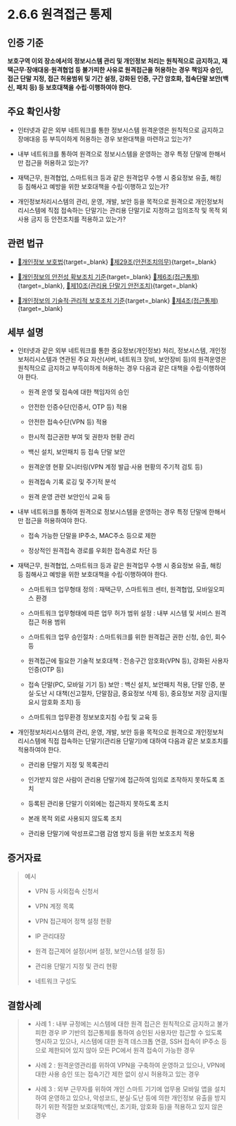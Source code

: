 # 2.6.6 원격접근 통제

## 인증 기준

**보호구역 이외 장소에서의 정보시스템 관리 및 개인정보 처리는 원칙적으로 금지하고, 재택근무·장애대응·원격협업 등 불가피한 사유로 원격접근을 허용하는 경우 책임자 승인, 접근 단말 지정, 접근 허용범위 및 기간 설정, 강화된 인증, 구간 암호화, 접속단말 보안(백신, 패치 등) 등 보호대책을 수립·이행하여야 한다.**

## 주요 확인사항

- 인터넷과 같은 외부 네트워크를 통한 정보시스템 원격운영은 원칙적으로 금지하고 장애대응 등 부득이하게 허용하는 경우 보완대책을 마련하고 있는가?

- 내부 네트워크를 통하여 원격으로 정보시스템을 운영하는 경우 특정 단말에 한해서만 접근을 허용하고 있는가?

- 재택근무, 원격협업, 스마트워크 등과 같은 원격업무 수행 시 중요정보 유출, 해킹 등 침해사고 예방을 위한 보호대책을 수립·이행하고 있는가?

- 개인정보처리시스템의 관리, 운영, 개발, 보안 등을 목적으로 원격으로 개인정보처리시스템에 직접 접속하는 단말기는 관리용 단말기로 지정하고 임의조작 및 목적 외 사용 금지 등 안전조치를 적용하고 있는가?

## 관련 법규

- [🔗개인정보 보호법][개인정보 보호법 제29조]{target=_blank} [🔗제29조(안전조치의무)][개인정보 보호법 제29조 부분]{target=_blank}

- [🔗개인정보의 안전성 확보조치 기준][개인정보의 안전성 확보조치 기준 제5조]{target=_blank} [🔗제6조(접근통제)][개인정보의 안전성 확보조치 기준 제6조]{target=_blank}, [🔗제10조(관리용 단말기 안전조치)][개인정보의 안전성 확보조치 기준 제10조]{target=_blank}

- [🔗개인정보의 기술적·관리적 보호조치 기준][개인정보의 기술적·관리적 보호조치 기준 제4조]{target=_blank} [🔗제4조(접근통제)][개인정보의 기술적·관리적 보호조치 기준 제4조]{target=_blank}

## 세부 설명

- 인터넷과 같은 외부 네트워크를 통한 중요정보(개인정보) 처리, 정보시스템, 개인정보처리시스템과 연관된 주요 자산(서버, 네트워크 장비, 보안장비 등)의 원격운영은 원칙적으로 금지하고 부득이하게 허용하는 경우 다음과 같은 대책을 수립·이행하여야 한다.

    - 원격 운영 및 접속에 대한 책임자의 승인

    - 안전한 인증수단(인증서, OTP 등) 적용

    - 안전한 접속수단(VPN 등) 적용

    - 한시적 접근권한 부여 및 권한자 현황 관리

    - 백신 설치, 보안패치 등 접속 단말 보안

    - 원격운영 현황 모니터링(VPN 계정 발급·사용 현황의 주기적 검토 등)

    - 원격접속 기록 로깅 및 주기적 분석

    - 원격 운영 관련 보안인식 교육 등

- 내부 네트워크를 통하여 원격으로 정보시스템을 운영하는 경우 특정 단말에 한해서만 접근을 허용하여야 한다.

    - 접속 가능한 단말을 IP주소, MAC주소 등으로 제한

    - 정상적인 원격접속 경로를 우회한 접속경로 차단 등

- 재택근무, 원격협업, 스마트워크 등과 같은 원격업무 수행 시 중요정보 유출, 해킹 등 침해사고 예방을 위한 보호대책을 수립·이행하여야 한다.

    - 스마트워크 업무형태 정의 : 재택근무, 스마트워크 센터, 원격협업, 모바일오피스 환경

    - 스마트워크 업무형태에 따른 업무 허가 범위 설정 : 내부 시스템 및 서비스 원격접근 허용 범위

    - 스마트워크 업무 승인절차 : 스마트워크를 위한 원격접근 권한 신청, 승인, 회수 등

    - 원격접근에 필요한 기술적 보호대책 : 전송구간 암호화(VPN 등), 강화된 사용자 인증(OTP 등)

    - 접속 단말(PC, 모바일 기기 등) 보안 : 백신 설치, 보안패치 적용, 단말 인증, 분실·도난 시 대책(신고절차, 단말잠금, 중요정보 삭제 등), 중요정보 저장 금지(필요시 암호화 조치) 등

    - 스마트워크 업무환경 정보보호지침 수립 및 교육 등

- 개인정보처리시스템의 관리, 운영, 개발, 보안 등을 목적으로 원격으로 개인정보처리시스템에 직접 접속하는 단말기(관리용 단말기)에 대하여 다음과 같은 보호조치를 적용하여야 한다.

    - 관리용 단말기 지정 및 목록관리

    - 인가받지 않은 사람이 관리용 단말기에 접근하여 임의로 조작하지 못하도록 조치

    - 등록된 관리용 단말기 이외에는 접근하지 못하도록 조치

    - 본래 목적 외로 사용되지 않도록 조치

    - 관리용 단말기에 악성프로그램 감염 방지 등을 위한 보호조치 적용

## 증거자료

> 예시
>
> - VPN 등 사외접속 신청서
>
> - VPN 계정 목록
>
> - VPN 접근제어 정책 설정 현황
>
> - IP 관리대장
>
> - 원격 접근제어 설정(서버 설정, 보안시스템 설정 등)
>
> - 관리용 단말기 지정 및 관리 현황
>
> - 네트워크 구성도

## 결함사례

> - 사례 1 : 내부 규정에는 시스템에 대한 원격 접근은 원칙적으로 금지하고 불가피한 경우 IP 기반의 접근통제를 통하여 승인된 사용자만 접근할 수 있도록 명시하고 있으나, 시스템에 대한 원격 데스크톱 연결, SSH 접속이 IP주소 등으로 제한되어 있지 않아 모든 PC에서 원격 접속이 가능한 경우
>
> - 사례 2 : 원격운영관리를 위하여 VPN을 구축하여 운영하고 있으나, VPN에 대한 사용 승인 또는 접속기간 제한 없이 상시 허용하고 있는 경우
>
> - 사례 3 : 외부 근무자를 위하여 개인 스마트 기기에 업무용 모바일 앱을 설치하여 운영하고 있으나, 악성코드, 분실·도난 등에 의한 개인정보 유출을 방지하기 위한 적절한 보호대책(백신, 초기화, 암호화 등)을 적용하고 있지 않은 경우

[개인정보 보호법 제29조]: https://www.law.go.kr/법령/개인정보보호법/(20240315,19234,20230314)/제29조 "개인정보 보호법 제29조"
[개인정보 보호법 제29조 부분]: https://www.law.go.kr/법령/개인정보보호법/제29조 "개인정보 보호법 제29조 부분"

[개인정보의 안전성 확보조치 기준 제5조]: https://www.law.go.kr/행정규칙/(개인정보보호위원회)개인정보의안전성확보조치기준/(2021-2,20210915)/제5조 "개인정보의 안전성 확보조치 기준 제5조"

[개인정보의 안전성 확보조치 기준 제6조]: https://www.law.go.kr/행정규칙/(개인정보보호위원회)개인정보의안전성확보조치기준/(2021-2,20210915)/제6조 "개인정보의 안전성 확보조치 기준 제6조"

[개인정보의 안전성 확보조치 기준 제10조]: https://www.law.go.kr/행정규칙/(개인정보보호위원회)개인정보의안전성확보조치기준/(2021-2,20210915)/제10조 "개인정보의 안전성 확보조치 기준 제10조"

[개인정보의 기술적·관리적 보호조치 기준 제4조]: https://www.law.go.kr/행정규칙/(개인정보보호위원회)개인정보의기술적·관리적보호조치기준/(2021-3,20210915)/제4조 "개인정보의 기술적·관리적 보호조치 기준 제4조"
